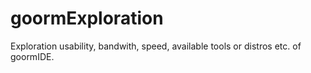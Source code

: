 # goormExploration
Exploration usability, bandwith, speed, available tools or distros etc. of goormIDE.
